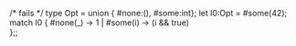 /* fails */
type Opt = union { #none:(), #some:int};
let l0:Opt = #some(42);
match l0 {
    #none(_) -> 1
|   #some(i) -> (i && true)  
};;
